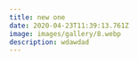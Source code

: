 ```yaml
---
title: new one
date: 2020-04-23T11:39:13.761Z
image: images/gallery/8.webp
description: wdawdad
---
```

